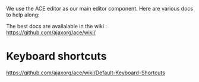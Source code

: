 We use the ACE editor as our main editor component. Here are various docs to help along:

The best docs are availalable in the wiki : https://github.com/ajaxorg/ace/wiki/

# Keyboard shortcuts
https://github.com/ajaxorg/ace/wiki/Default-Keyboard-Shortcuts

